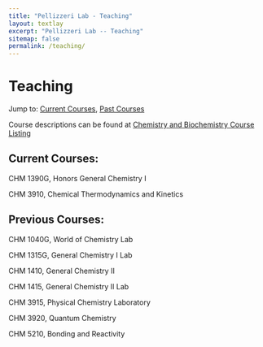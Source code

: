 ```yaml
---
title: "Pellizzeri Lab - Teaching"
layout: textlay
excerpt: "Pellizzeri Lab -- Teaching"
sitemap: false
permalink: /teaching/
---
```


# Teaching
Jump to: [Current Courses](#current-courses), [Past Courses](#past-courses)

Course descriptions can be found at [Chemistry and Biochemistry Course Listing](https://www.eiu.edu/eiuchem/courses.php)

## Current Courses:

CHM 1390G, Honors General Chemistry I

CHM 3910, Chemical Thermodynamics and Kinetics

## Previous Courses:

CHM 1040G, World of Chemistry Lab

CHM 1315G, General Chemistry I Lab

CHM 1410, General Chemistry II

CHM 1415, General Chemistry II Lab

CHM 3915, Physical Chemistry Laboratory

CHM 3920, Quantum Chemistry

CHM 5210, Bonding and Reactivity
